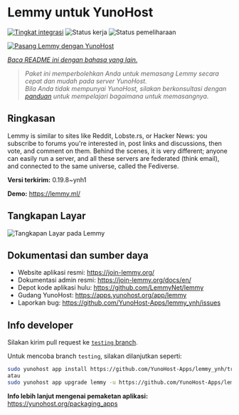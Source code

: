 <!--
N.B.: README ini dibuat secara otomatis oleh <https://github.com/YunoHost/apps/tree/master/tools/readme_generator>
Ini TIDAK boleh diedit dengan tangan.
-->

# Lemmy untuk YunoHost

[![Tingkat integrasi](https://apps.yunohost.org/badge/integration/lemmy)](https://ci-apps.yunohost.org/ci/apps/lemmy/)
![Status kerja](https://apps.yunohost.org/badge/state/lemmy)
![Status pemeliharaan](https://apps.yunohost.org/badge/maintained/lemmy)

[![Pasang Lemmy dengan YunoHost](https://install-app.yunohost.org/install-with-yunohost.svg)](https://install-app.yunohost.org/?app=lemmy)

*[Baca README ini dengan bahasa yang lain.](./ALL_README.md)*

> *Paket ini memperbolehkan Anda untuk memasang Lemmy secara cepat dan mudah pada server YunoHost.*  
> *Bila Anda tidak mempunyai YunoHost, silakan berkonsultasi dengan [panduan](https://yunohost.org/install) untuk mempelajari bagaimana untuk memasangnya.*

## Ringkasan

Lemmy is similar to sites like Reddit, Lobste.rs, or Hacker News: you subscribe to forums you're interested in, post links and discussions, then vote, and comment on them. Behind the scenes, it is very different; anyone can easily run a server, and all these servers are federated (think email), and connected to the same universe, called the Fediverse.


**Versi terkirim:** 0.19.8~ynh1

**Demo:** <https://lemmy.ml/>

## Tangkapan Layar

![Tangkapan Layar pada Lemmy](./doc/screenshots/screenshot1.webp)

## Dokumentasi dan sumber daya

- Website aplikasi resmi: <https://join-lemmy.org/>
- Dokumentasi admin resmi: <https://join-lemmy.org/docs/en/>
- Depot kode aplikasi hulu: <https://github.com/LemmyNet/lemmy>
- Gudang YunoHost: <https://apps.yunohost.org/app/lemmy>
- Laporkan bug: <https://github.com/YunoHost-Apps/lemmy_ynh/issues>

## Info developer

Silakan kirim pull request ke [`testing` branch](https://github.com/YunoHost-Apps/lemmy_ynh/tree/testing).

Untuk mencoba branch `testing`, silakan dilanjutkan seperti:

```bash
sudo yunohost app install https://github.com/YunoHost-Apps/lemmy_ynh/tree/testing --debug
atau
sudo yunohost app upgrade lemmy -u https://github.com/YunoHost-Apps/lemmy_ynh/tree/testing --debug
```

**Info lebih lanjut mengenai pemaketan aplikasi:** <https://yunohost.org/packaging_apps>
